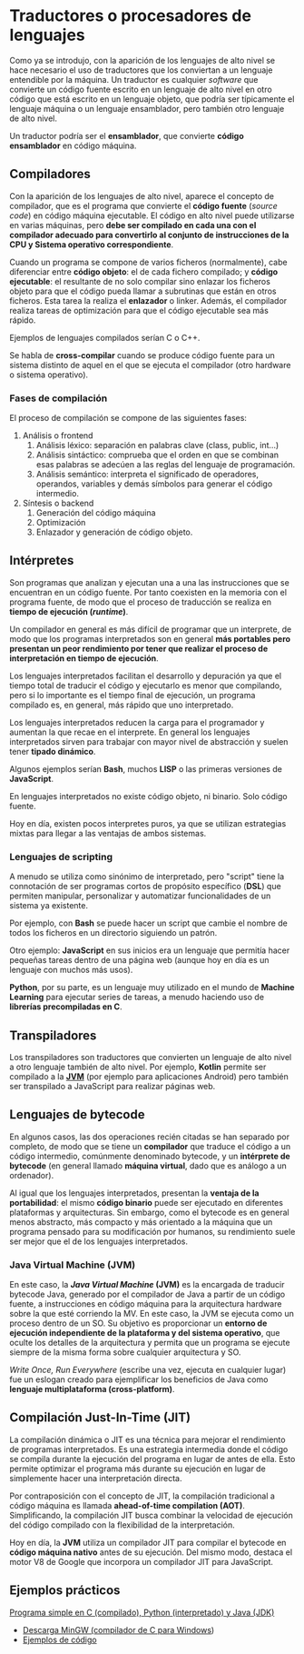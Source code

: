# Traductores o procesadores de lenguajes

Como ya se introdujo, con la aparición de los lenguajes de alto nivel se hace necesario el uso de traductores que los conviertan a un lenguaje entendible por la máquina.
Un traductor es cualquier *software* que convierte un código fuente escrito en un lenguaje de alto nivel en otro código que está escrito en un lenguaje objeto, que podría ser típicamente el lenguaje máquina o un lenguaje ensamblador, pero también otro lenguaje de alto nivel.

Un traductor podría ser el **ensamblador**, que convierte **código ensamblador** en código máquina.

## Compiladores

Con la aparición de los lenguajes de alto nivel, aparece el concepto de compilador, que es el programa que convierte el **código fuente** (*source code*) en código máquina ejecutable. El código en alto nivel puede utilizarse en varias máquinas, pero **debe ser compilado en cada una con el compilador adecuado para convertirlo al conjunto de instrucciones de la CPU y Sistema operativo correspondiente**.

Cuando un programa se compone de varios ficheros (normalmente), cabe diferenciar entre **código objeto**: el de cada fichero compilado; y **código ejecutable**: el resultante de no solo compilar sino enlazar los ficheros objeto para que el código pueda llamar a subrutinas que están en otros ficheros. Esta tarea la realiza el **enlazador** o linker. Además, el compilador realiza tareas de optimización para que el código ejecutable sea más rápido.

Ejemplos de lenguajes compilados serían C o C++.

Se habla de **cross-compilar** cuando se produce código fuente para un sistema distinto de aquel en el que se ejecuta el compilador (otro hardware o sistema operativo).

### Fases de compilación

El proceso de compilación se compone de las siguientes fases:

1. Análisis o frontend  
   1. Análisis léxico: separación en palabras clave (class, public, int...)
   2. Análisis sintáctico: comprueba que el orden en que se combinan esas palabras se adecúen a las reglas del lenguaje de programación.
   3. Análisis semántico: interpreta el significado de operadores, operandos, variables y demás símbolos para generar el código intermedio.
2. Síntesis o backend
   1. Generación del código máquina
   2. Optimización
   3. Enlazador y generación de código objeto.

## Intérpretes

Son programas que analizan y ejecutan una a una las instrucciones que se encuentran en un código fuente. Por tanto coexisten en la memoria con el programa fuente, de modo que el proceso de traducción se realiza en **tiempo de ejecución (*runtime*)**.

Un compilador en general es más difícil de programar que un interprete, de modo que los programas interpretados son en general **más portables pero presentan un peor rendimiento por tener que realizar el proceso de interpretación en tiempo de ejecución**.

Los lenguajes interpretados facilitan el desarrollo y depuración ya que el tiempo total de traducir el código y ejecutarlo es menor que compilando, pero si lo importante es el tiempo final de ejecución, un programa compilado es, en general, más rápido que uno interpretado.

Los lenguajes interpretados reducen la carga para el programador y aumentan la que recae en el interprete. En general los lenguajes interpretados sirven para trabajar con mayor nivel de abstracción y suelen tener **tipado dinámico**.

Algunos ejemplos serían **Bash**, muchos **LISP** o las primeras versiones de **JavaScript**.

En lenguajes interpretados no existe código objeto, ni binario. Solo código fuente.

Hoy en día, existen pocos interpretes puros, ya que se utilizan estrategias mixtas para llegar a las ventajas de ambos sistemas.

### Lenguajes de scripting

A menudo se utiliza como sinónimo de interpretado, pero "script" tiene la connotación de ser programas cortos de propósito específico (**DSL**) que permiten manipular, personalizar y automatizar funcionalidades de un sistema ya existente.

Por ejemplo, con **Bash** se puede hacer un script que cambie el nombre de todos los ficheros en un directorio siguiendo un patrón.

Otro ejemplo: **JavaScript** en sus inicios era un lenguaje que permitía hacer pequeñas tareas dentro de una página web (aunque hoy en día es un lenguaje con muchos más usos).

**Python**, por su parte, es un lenguaje muy utilizado en el mundo de **Machine Learning** para ejecutar series de tareas, a menudo haciendo uso de **librerías precompiladas en C**.

## Transpiladores

Los transpiladores son traductores que convierten un lenguaje de alto nivel a otro lenguaje también de alto nivel. Por ejemplo, **Kotlin** permite ser compilado a la [**JVM**](#java-virtual-machine-jvm) (por ejemplo para aplicaciones Android) pero también ser transpilado a JavaScript para realizar páginas web.

## Lenguajes de bytecode

En algunos casos, las dos operaciones  recién citadas se han separado por completo, de modo que se tiene un **compilador** que traduce el código a un código intermedio, comúnmente denominado bytecode, y un **intérprete de bytecode** (en general llamado **máquina virtual**, dado que es análogo a un ordenador).

Al igual que los lenguajes interpretados, presentan la **ventaja de la portabilidad**: el mismo **código binario** puede ser ejecutado en diferentes plataformas y arquitecturas. Sin embargo, como el bytecode es en general menos abstracto, más compacto y más orientado a la máquina que un programa pensado para su modificación por humanos, su rendimiento suele ser mejor que el de los lenguajes interpretados.

### Java Virtual Machine (JVM)

En este caso, la ***Java Virtual Machine* (JVM)** es la encargada de traducir bytecode Java, generado por el compilador de Java a partir de un código fuente, a instrucciones en código máquina para la arquitectura hardware sobre la que esté corriendo la MV. En este caso, la JVM se ejecuta como un proceso dentro de un SO. Su objetivo es proporcionar un **entorno de ejecución independiente de la plataforma y del sistema operativo**, que oculte los detalles de la arquitectura y permita que un programa se ejecute siempre de la misma forma sobre cualquier arquitectura y SO.

*Write Once, Run Everywhere* (escribe una vez, ejecuta en cualquier lugar) fue un eslogan creado para ejemplificar los beneficios de Java como **lenguaje multiplataforma (cross-platform)**.

## Compilación Just-In-Time (JIT)

La compilación dinámica o JIT es una técnica para mejorar el rendimiento de programas interpretados. 
Es una estrategia intermedia donde el código se compila durante la ejecución del programa en lugar de antes de ella. Esto permite optimizar el programa más durante su ejecución en lugar de simplemente hacer una interpretación directa.

Por contraposición con el concepto de JIT, la compilación tradicional a código máquina es llamada **ahead-of-time compilation (AOT)**.
Simplificando, la compilación JIT busca combinar la velocidad de ejecución del código compilado con la flexibilidad de la interpretación.

Hoy en día, la **JVM** utiliza un compilador JIT para compilar el bytecode en **código máquina nativo** antes de su ejecución. Del mismo modo, destaca el motor V8 de Google que incorpora un compilador JIT para JavaScript.

## Ejemplos prácticos

[Programa simple en C (compilado), Python (interpretado) y Java (JDK)](https://www.youtube.com/watch?v=qmb6PZLs1Hk)  
- [Descarga MinGW (compilador de C para Windows](https://osdn.net/projects/mingw/downloads/68260/mingw-get-setup.exe/))
- [Ejemplos de código](https://github.com/avidaldo/ejemplos-codigo)
